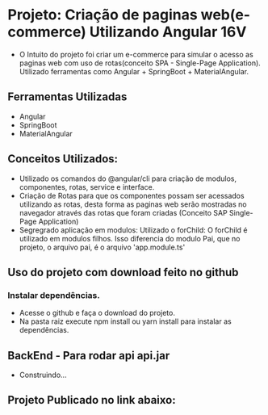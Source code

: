 # Projeto: Criação de paginas web(e-commerce) Utilizando Angular 16V

<ul>
  <li>O Intuito do projeto foi criar um e-commerce para simular o acesso as paginas web com uso de rotas(conceito SPA - Single-Page Application). Utilizado ferramentas como Angular + SpringBoot + MaterialAngular.</li>
</ul>

## Ferramentas Utilizadas

<ul>
  <li>Angular</li>
  <li>SpringBoot</li>
  <li>MaterialAngular</li>
</ul>

## Conceitos Utilizados:

<ul>
  <li>Utilizado os comandos do @angular/cli para criação de modulos, componentes, rotas, service e interface.</li>
  <li>Criação de Rotas para que os componentes possam ser acessados utilizando as rotas, desta forma as paginas web serão mostradas no navegador através das rotas que foram criadas (Conceito SAP Single-Page Application)</li>
  <li>Segregrado aplicação em modulos: Utilizado o forChild: O forChild é utilizado em modulos filhos. Isso diferencia do modulo Pai, que no projeto, o arquivo pai, é o arquivo 'app.module.ts'</li>
</ul>

## Uso do projeto com download feito no github

<h3>Instalar dependências.</h3>

<ul>
 <li>Acesse o github e faça o download do projeto.</li>
  <li>Na pasta raiz execute npm install ou yarn install para instalar as dependências.</li>
</ul>

## BackEnd - Para rodar api api.jar

<ul>
  <li>Construindo...</li>
</ul>

## Projeto Publicado no link abaixo:



